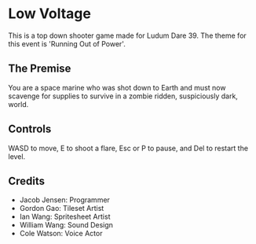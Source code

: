 # Low Voltage

This is a top down shooter game made for Ludum Dare 39.
The theme for this event is 'Running Out of Power'.

## The Premise
You are a space marine who was shot down to Earth and must now scavenge for supplies to survive in a zombie ridden, suspiciously dark, world.

## Controls
WASD to move, E to shoot a flare, Esc or P to pause, and Del to restart the level.

## Credits
- Jacob Jensen: Programmer
- Gordon Gao: Tileset Artist
- Ian Wang: Spritesheet Artist
- William Wang: Sound Design
- Cole Watson: Voice Actor

